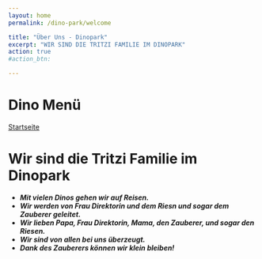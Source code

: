 ```yaml
---
layout: home
permalink: /dino-park/welcome

title: "Über Uns - Dinopark"
excerpt: "WIR SIND DIE TRITZI FAMILIE IM DINOPARK"
action: true
#action_btn:

---
```


# Dino Menü
[Startseite](/dino-park)


# Wir sind die Tritzi Familie im Dinopark
- ***Mit vielen Dinos gehen wir auf Reisen.***
- ***Wir werden von Frau Direktorin und dem Riesn und sogar dem Zauberer geleitet.***
- ***Wir lieben Papa, Frau Direktorin, Mama, den Zauberer, und sogar den Riesen.***
- ***Wir sind von allen bei uns überzeugt.***
- ***Dank des Zauberers können wir klein bleiben!***
